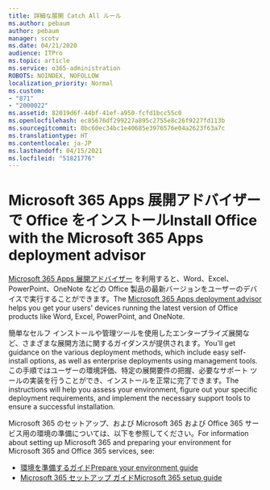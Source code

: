 ```yaml
---
title: 詳細な展開 Catch All ルール
ms.author: pebaum
author: pebaum
manager: scotv
ms.date: 04/21/2020
audience: ITPro
ms.topic: article
ms.service: o365-administration
ROBOTS: NOINDEX, NOFOLLOW
localization_priority: Normal
ms.custom:
- "871"
- "2000022"
ms.assetid: 82019d6f-44bf-41ef-a950-fcfd1bcc55c0
ms.openlocfilehash: ec85676df299227a895c2755e8c26f9227fd113b
ms.sourcegitcommit: 8bc60ec34bc1e40685e3976576e04a2623f63a7c
ms.translationtype: HT
ms.contentlocale: ja-JP
ms.lasthandoff: 04/15/2021
ms.locfileid: "51821776"
---
```

# <a name="install-office-with-the-microsoft-365-apps-deployment-advisor"></a><span data-ttu-id="81112-102">Microsoft 365 Apps 展開アドバイザーで Office をインストール</span><span class="sxs-lookup"><span data-stu-id="81112-102">Install Office with the Microsoft 365 Apps deployment advisor</span></span>

<span data-ttu-id="81112-103">[Microsoft 365 Apps 展開アドバイザー](https://go.microsoft.com/fwlink/?linkid=2145748) を利用すると、Word、Excel、PowerPoint、OneNote などの Office 製品の最新バージョンをユーザーのデバイスで実行することができます。</span><span class="sxs-lookup"><span data-stu-id="81112-103">The [Microsoft 365 Apps deployment advisor](https://go.microsoft.com/fwlink/?linkid=2145748) helps you get your users' devices running the latest version of Office products like Word, Excel, PowerPoint, and OneNote.</span></span>
  
<span data-ttu-id="81112-104">簡単なセルフ インストールや管理ツールを使用したエンタープライズ展開など、さまざまな展開方法に関するガイダンスが提供されます。</span><span class="sxs-lookup"><span data-stu-id="81112-104">You'll get guidance on the various deployment methods, which include easy self-install options, as well as enterprise deployments using management tools.</span></span> <span data-ttu-id="81112-105">この手順ではユーザーの環境評価、特定の展開要件の把握、必要なサポート ツールの実装を行うことができ、インストールを正常に完了できます。</span><span class="sxs-lookup"><span data-stu-id="81112-105">The instructions will help you assess your environment, figure out your specific deployment requirements, and implement the necessary support tools to ensure a successful installation.</span></span>
  
<span data-ttu-id="81112-106">Microsoft 365 のセットアップ、および Microsoft 365 および Office 365 サービス用の環境の準備については、以下を参照してください。</span><span class="sxs-lookup"><span data-stu-id="81112-106">For information about setting up Microsoft 365 and preparing your environment for Microsoft 365 and Office 365 services, see:</span></span>

- [<span data-ttu-id="81112-107">環境を準備するガイド</span><span class="sxs-lookup"><span data-stu-id="81112-107">Prepare your environment guide</span></span>](https://go.microsoft.com/fwlink/?linkid=2005213)
- [<span data-ttu-id="81112-108">Microsoft 365 セットアップ ガイド</span><span class="sxs-lookup"><span data-stu-id="81112-108">Microsoft 365 setup guide</span></span>](https://go.microsoft.com/fwlink/?linkid=2072646)

